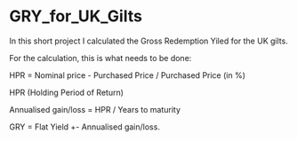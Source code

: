 # GRY_for_UK_Gilts

In this short project I calculated the Gross Redemption Yiled for the UK gilts. 

For the calculation, this is what needs to be done: 

HPR = Nominal price - Purchased Price / Purchased Price (in %)

HPR (Holding Period of Return)

Annualised gain/loss = HPR / Years to maturity

GRY = Flat Yield +- Annualised gain/loss.
